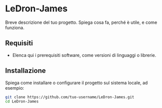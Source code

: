# LeDron-James

Breve descrizione del tuo progetto. Spiega cosa fa, perché è utile, e come funziona.

## Requisiti

- Elenca qui i prerequisiti software, come versioni di linguaggi o librerie.

## Installazione

Spiega come installare o configurare il progetto sul sistema locale, ad esempio:

```bash
git clone https://github.com/tuo-username/LeDron-James.git
cd LeDron-James
